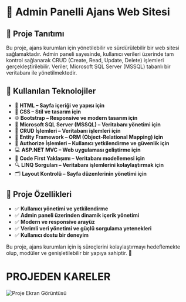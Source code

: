 # 🔆 Admin Panelli Ajans Web Sitesi

## 📌 Proje Tanıtımı
Bu proje, ajans kurumları için yönetilebilir ve sürdürülebilir bir web sitesi sağlamaktadır. Admin paneli sayesinde, kullanıcı verileri üzerinde tam kontrol sağlanarak CRUD (Create, Read, Update, Delete) işlemleri gerçekleştirilebilir. Veriler, Microsoft SQL Server (MSSQL) tabanlı bir veritabanı ile yönetilmektedir.

## 🚀 Kullanılan Teknolojiler

- 📄 **HTML – Sayfa içeriği ve yapısı için**
- 🎨 **CSS – Stil ve tasarım için**
- 🌐 **Bootstrap – Responsive ve modern tasarım için**
- 🎯 **Microsoft SQL Server (MSSQL) – Veritabanı yönetimi için**
- 🔄 **CRUD İşlemleri – Veritabanı işlemleri için**
- 🧩 **Entity Framework – ORM (Object-Relational Mapping) için**
- 🔐 **Authorize İşlemleri – Kullanıcı yetkilendirme ve güvenlik için**
- 💻 **ASP.NET MVC – Web uygulaması geliştirme için**
- 🧭 **Code First Yaklaşımı – Veritabanı modellemesi için**
- 🔍 **LINQ Sorguları – Veritabanı işlemlerini kolaylaştırmak için**
- 🗂️ **Layout Kontrolü – Sayfa düzenlerinin yönetimi için**

## 🔹 Proje Özellikleri

- ✅ **Kullanıcı yönetimi ve yetkilendirme**
- ✅ **Admin paneli üzerinden dinamik içerik yönetimi**
- ✅ **Modern ve responsive arayüz**
- ✅ **Verimli veri yönetimi ve güçlü sorgulama yetenekleri**
- ✅ **Kullanıcı dostu bir deneyim**

Bu proje, ajans kurumları için iş süreçlerini kolaylaştırmayı hedeflemekte olup, modüler ve genişletilebilir bir yapıya sahiptir. 🎯

# **PROJEDEN KARELER**
![Proje Ekran Görüntüsü](https://i.hizliresim.com/75l0qhu.png?_gl=1*1s7urff*_ga*MTY3Mzc4NjA5OS4xNzM2NTIyMTI0*_ga_M9ZRXYS2YN*MTc0MTExNjg1MC41LjEuMTc0MTExNjk1MS4yNi4wLjA.)


